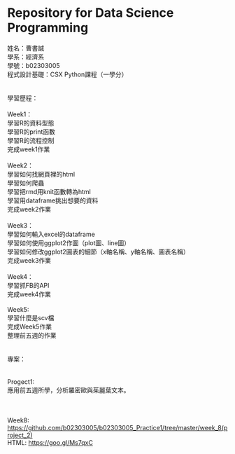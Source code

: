 # Repository for Data Science Programming

姓名：曹書誠<br />
學系：經濟系<br />
學號：b02303005<br />
程式設計基礎：CSX Python課程（一學分）
<br />
<br />
<br />
學習歷程：<br />
<br />
Week1：<br />
學習R的資料型態<br />
學習R的print函數<br />
學習R的流程控制<br />
完成week1作業<br />
<br />
Week2：<br />
學習如何找網頁裡的html<br />
學習如何爬蟲<br />
學習把rmd用knit函數轉為html<br />
學習用dataframe挑出想要的資料<br />
完成week2作業<br />
<br />
Week3：<br />
學習如何輸入excel的dataframe<br />
學習如何使用ggplot2作圖（plot圖、line圖）<br />
學習如何修改ggplot2圖表的細節（x軸名稱、y軸名稱、圖表名稱）<br />
完成week3作業<br />
<br />
Week4：<br />
學習抓FB的API<br />
完成week4作業<br />
<br />
Week5:<br />
學習什麼是scv檔<br />
完成Week5作業<br />
整理前五週的作業<br />
<br />
<br />
專案：<br />
<br />
<br />
Progect1:<br />
應用前五週所學，分析羅密歐與茱麗葉文本。<br />
<br />
<br />
<br />
Week8:<br />
https://github.com/b02303005/b02303005_Practice1/tree/master/week_8(project_2)<br />
HTML: https://goo.gl/Ms7qxC<br />
<br />
<br />
<br />

